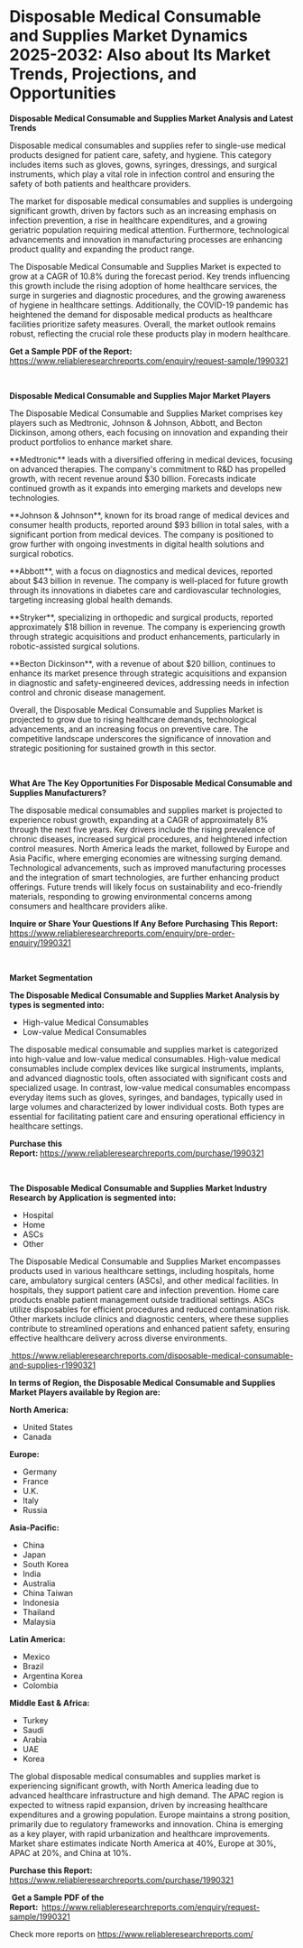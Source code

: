 <p><h1>Disposable Medical Consumable and Supplies Market Dynamics 2025-2032: Also about Its Market Trends, Projections, and Opportunities</h1></p><p><strong>Disposable Medical Consumable and Supplies Market Analysis and Latest Trends</strong></p>
<p><p>Disposable medical consumables and supplies refer to single-use medical products designed for patient care, safety, and hygiene. This category includes items such as gloves, gowns, syringes, dressings, and surgical instruments, which play a vital role in infection control and ensuring the safety of both patients and healthcare providers. </p><p>The market for disposable medical consumables and supplies is undergoing significant growth, driven by factors such as an increasing emphasis on infection prevention, a rise in healthcare expenditures, and a growing geriatric population requiring medical attention. Furthermore, technological advancements and innovation in manufacturing processes are enhancing product quality and expanding the product range.</p><p>The Disposable Medical Consumable and Supplies Market is expected to grow at a CAGR of 10.8% during the forecast period. Key trends influencing this growth include the rising adoption of home healthcare services, the surge in surgeries and diagnostic procedures, and the growing awareness of hygiene in healthcare settings. Additionally, the COVID-19 pandemic has heightened the demand for disposable medical products as healthcare facilities prioritize safety measures. Overall, the market outlook remains robust, reflecting the crucial role these products play in modern healthcare.</p></p>
<p><strong>Get a Sample PDF of the Report:&nbsp;</strong> <a href="https://www.reliableresearchreports.com/enquiry/request-sample/1990321?utm_campaign=2243&utm_medium=2&utm_source=Github&utm_content=ia&utm_term=05032025&utm_id=disposable-medical-consumable-and-supplies">https://www.reliableresearchreports.com/enquiry/request-sample/1990321</a></p>
<p>&nbsp;</p>
<p><strong>Disposable Medical Consumable and Supplies Major Market Players</strong></p>
<p><p>The Disposable Medical Consumable and Supplies Market comprises key players such as Medtronic, Johnson & Johnson, Abbott, and Becton Dickinson, among others, each focusing on innovation and expanding their product portfolios to enhance market share. </p><p>**Medtronic** leads with a diversified offering in medical devices, focusing on advanced therapies. The company's commitment to R&D has propelled growth, with recent revenue around $30 billion. Forecasts indicate continued growth as it expands into emerging markets and develops new technologies.</p><p>**Johnson & Johnson**, known for its broad range of medical devices and consumer health products, reported around $93 billion in total sales, with a significant portion from medical devices. The company is positioned to grow further with ongoing investments in digital health solutions and surgical robotics.</p><p>**Abbott**, with a focus on diagnostics and medical devices, reported about $43 billion in revenue. The company is well-placed for future growth through its innovations in diabetes care and cardiovascular technologies, targeting increasing global health demands.</p><p>**Stryker**, specializing in orthopedic and surgical products, reported approximately $18 billion in revenue. The company is experiencing growth through strategic acquisitions and product enhancements, particularly in robotic-assisted surgical solutions.</p><p>**Becton Dickinson**, with a revenue of about $20 billion, continues to enhance its market presence through strategic acquisitions and expansion in diagnostic and safety-engineered devices, addressing needs in infection control and chronic disease management.</p><p>Overall, the Disposable Medical Consumable and Supplies Market is projected to grow due to rising healthcare demands, technological advancements, and an increasing focus on preventive care. The competitive landscape underscores the significance of innovation and strategic positioning for sustained growth in this sector.</p></p>
<p>&nbsp;</p>
<p><strong>What Are The Key Opportunities For Disposable Medical Consumable and Supplies Manufacturers?</strong></p>
<p><p>The disposable medical consumables and supplies market is projected to experience robust growth, expanding at a CAGR of approximately 8% through the next five years. Key drivers include the rising prevalence of chronic diseases, increased surgical procedures, and heightened infection control measures. North America leads the market, followed by Europe and Asia Pacific, where emerging economies are witnessing surging demand. Technological advancements, such as improved manufacturing processes and the integration of smart technologies, are further enhancing product offerings. Future trends will likely focus on sustainability and eco-friendly materials, responding to growing environmental concerns among consumers and healthcare providers alike.</p></p>
<p><strong>Inquire or Share Your Questions If Any Before Purchasing This Report:</strong> <a href="https://www.reliableresearchreports.com/enquiry/pre-order-enquiry/1990321?utm_campaign=2243&utm_medium=2&utm_source=Github&utm_content=ia&utm_term=05032025&utm_id=disposable-medical-consumable-and-supplies">https://www.reliableresearchreports.com/enquiry/pre-order-enquiry/1990321</a></p>
<p>&nbsp;</p>
<p><strong>Market Segmentation</strong></p>
<p><strong>The Disposable Medical Consumable and Supplies Market Analysis by types is segmented into:</strong></p>
<p><ul><li>High-value Medical Consumables</li><li>Low-value Medical Consumables</li></ul></p>
<p><p>The disposable medical consumable and supplies market is categorized into high-value and low-value medical consumables. High-value medical consumables include complex devices like surgical instruments, implants, and advanced diagnostic tools, often associated with significant costs and specialized usage. In contrast, low-value medical consumables encompass everyday items such as gloves, syringes, and bandages, typically used in large volumes and characterized by lower individual costs. Both types are essential for facilitating patient care and ensuring operational efficiency in healthcare settings.</p></p>
<p><strong>Purchase this Report:&nbsp;</strong><a href="https://www.reliableresearchreports.com/purchase/1990321?utm_campaign=2243&utm_medium=2&utm_source=Github&utm_content=ia&utm_term=05032025&utm_id=disposable-medical-consumable-and-supplies">https://www.reliableresearchreports.com/purchase/1990321</a></p>
<p>&nbsp;</p>
<p><strong>The Disposable Medical Consumable and Supplies Market Industry Research by Application is segmented into:</strong></p>
<p><ul><li>Hospital</li><li>Home</li><li>ASCs</li><li>Other</li></ul></p>
<p><p>The Disposable Medical Consumable and Supplies Market encompasses products used in various healthcare settings, including hospitals, home care, ambulatory surgical centers (ASCs), and other medical facilities. In hospitals, they support patient care and infection prevention. Home care products enable patient management outside traditional settings. ASCs utilize disposables for efficient procedures and reduced contamination risk. Other markets include clinics and diagnostic centers, where these supplies contribute to streamlined operations and enhanced patient safety, ensuring effective healthcare delivery across diverse environments.</p></p>
<p><a href="https://www.reliableresearchreports.com/disposable-medical-consumable-and-supplies-r1990321?utm_campaign=2243&utm_medium=2&utm_source=Github&utm_content=ia&utm_term=05032025&utm_id=disposable-medical-consumable-and-supplies">&nbsp;https://www.reliableresearchreports.com/disposable-medical-consumable-and-supplies-r1990321</a></p>
<p><strong>In terms of Region, the Disposable Medical Consumable and Supplies Market Players available by Region are:</strong></p>
<p>
    <p> <strong> North America: </strong>
        <ul>
            <li>United States</li>
            <li>Canada</li>
        </ul>
        </p> 
    <p> <strong> Europe: </strong>
        <ul>
            <li>Germany</li>
            <li>France</li>
            <li>U.K.</li>
            <li>Italy</li>
            <li>Russia</li>
        </ul>
        </p> 
    <p> <strong> Asia-Pacific: </strong>
        <ul>
            <li>China</li>
            <li>Japan</li>
            <li>South Korea</li>
            <li>India</li>
            <li>Australia</li>
            <li>China Taiwan</li>
            <li>Indonesia</li>
            <li>Thailand</li>
            <li>Malaysia</li>
        </ul>
        </p> 
    <p> <strong> Latin America: </strong>
        <ul>
            <li>Mexico</li>
            <li>Brazil</li>
            <li>Argentina Korea</li>
            <li>Colombia</li>
        </ul>
        </p> 
    <p> <strong> Middle East & Africa: </strong>
        <ul>
            <li>Turkey</li>
            <li>Saudi</li>
            <li>Arabia</li>
            <li>UAE</li>
            <li>Korea</li>
        </ul>
    </p>
    </p>
<p><p>The global disposable medical consumables and supplies market is experiencing significant growth, with North America leading due to advanced healthcare infrastructure and high demand. The APAC region is expected to witness rapid expansion, driven by increasing healthcare expenditures and a growing population. Europe maintains a strong position, primarily due to regulatory frameworks and innovation. China is emerging as a key player, with rapid urbanization and healthcare improvements. Market share estimates indicate North America at 40%, Europe at 30%, APAC at 20%, and China at 10%.</p></p>
<p><strong>Purchase this Report: </strong><a href="https://www.reliableresearchreports.com/purchase/1990321?utm_campaign=2243&utm_medium=2&utm_source=Github&utm_content=ia&utm_term=05032025&utm_id=disposable-medical-consumable-and-supplies">https://www.reliableresearchreports.com/purchase/1990321</a></p>
<p>&nbsp;<strong>Get a Sample PDF of the Report:&nbsp;&nbsp;</strong><a href="https://www.reliableresearchreports.com/enquiry/request-sample/1990321?utm_campaign=2243&utm_medium=2&utm_source=Github&utm_content=ia&utm_term=05032025&utm_id=disposable-medical-consumable-and-supplies">https://www.reliableresearchreports.com/enquiry/request-sample/1990321</a></p>
<p><strong></strong></p>
<p>Check more reports on <a href="https://www.reliableresearchreports.com/?utm_campaign=2243&utm_medium=2&utm_source=Github&utm_content=ia&utm_term=05032025&utm_id=disposable-medical-consumable-and-supplies">https://www.reliableresearchreports.com/</a></p>
